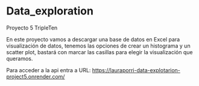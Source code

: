 # Data_exploration
Proyecto 5 TripleTen

En este proyecto vamos a descargar una base de datos en Excel para visualización de datos, 
tenemos las opciones de crear un histograma y un scatter plot, bastará con marcar las casillas para elegir la visualización que queramos.

Para acceder a la api entra a
URL: https://lauraporri-data-explotarion-project5.onrender.com/
